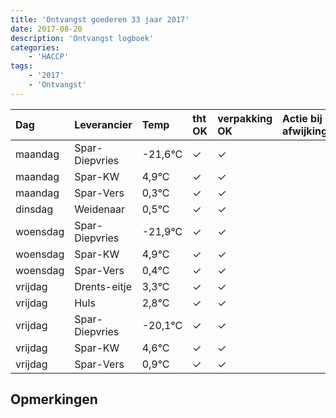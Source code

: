 ```yaml
---
title: 'Ontvangst goederen 33 jaar 2017'
date: 2017-08-20
description: 'Ontvangst logboek'
categories:
    - 'HACCP'
tags:
    - '2017'
    - 'Ontvangst'
---
```

| Dag | Leverancier | Temp | tht OK | verpakking OK | Actie bij afwijking | Controle door |
|:---|:---|:---|:---|:---|:---|:---|
| maandag | Spar-Diepvries | -21,6°C | &check; | &check; | | DPater |
| maandag | Spar-KW | 4,9°C | &check; | &check; | | DPater |
| maandag | Spar-Vers | 0,3°C | &check; | &check; | | DPater |
| dinsdag | Weidenaar | 0,5°C | &check; | &check; | | DPater |
| woensdag | Spar-Diepvries | -21,9°C | &check; | &check; | | WPater |
| woensdag | Spar-KW | 4,9°C | &check; | &check; | | WPater |
| woensdag | Spar-Vers | 0,4°C | &check; | &check; | | WPater |
| vrijdag | Drents-eitje | 3,3°C | &check; | &check; | | WPater |
| vrijdag | Huls | 2,8°C | &check; | &check; | | WPater |
| vrijdag | Spar-Diepvries | -20,1°C | &check; | &check; | | WPater |
| vrijdag | Spar-KW | 4,6°C | &check; | &check; | | WPater |
| vrijdag | Spar-Vers | 0,9°C | &check; | &check; | | WPater |

## Opmerkingen


